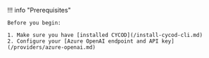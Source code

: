 !!! info "Prerequisites"

    Before you begin:
    
    1. Make sure you have [installed CYCOD](/install-cycod-cli.md)
    2. Configure your [Azure OpenAI endpoint and API key](/providers/azure-openai.md)